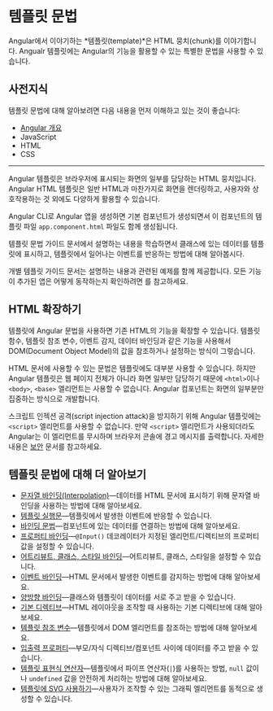 <!--
# Template syntax
-->
# 템플릿 문법

<!--
In Angular, a *template* is a chunk of HTML.
Use special syntax within a template to build on many of Angular's features.
-->
Angular에서 이야기하는 *템플릿(template)*은 HTML 뭉치(chunk)를 이야기합니다.
Angualr 템플릿에는 Angular의 기능을 활용할 수 있는 특별한 문법을 사용할 수 있습니다.


<!--
## Prerequisites
-->
## 사전지식

<!--
Before learning template syntax, you should be familiar with the following:

* [Angular concepts](guide/architecture)
* JavaScript
* HTML
* CSS
-->
템플릿 문법에 대해 알아보려면 다음 내용을 먼저 이해하고 있는 것이 좋습니다:

* [Angular 개요](guide/architecture)
* JavaScript
* HTML
* CSS


<!-- Do we still need the following section? It seems more relevant to those coming from AngularJS, which is now 7 versions ago. -->
<!-- You may be familiar with the component/template duality from your experience with model-view-controller (MVC) or model-view-viewmodel (MVVM).
In Angular, the component plays the part of the controller/viewmodel, and the template represents the view. -->

<hr />

<!--
Each Angular template in your application is a section of HTML to include as a part of the page that the browser displays.
An Angular HTML template renders a view, or user interface, in the browser, just like regular HTML, but with a lot more functionality.

When you generate an Angular application with the Angular CLI, the `app.component.html` file is the default template containing placeholder HTML.

The template syntax guides show you how to control the UX/UI by coordinating data between the class and the template.

<div class="is-helpful alert">

Most of the Template Syntax guides have dedicated working example applications that demonstrate the individual topic of each guide.
To see all of them working together in one application, see the comprehensive <live-example title="Template Syntax Live Code"></live-example>.

</div>
-->
Angular 템플릿은 브라우저에 표시되는 화면의 일부를 담당하는 HTML 뭉치입니다.
Angular HTML 템플릿은 일반 HTML과 마찬가지로 화면을 렌더링하고, 사용자와 상호작용하는 것 외에도 다양하게 활용할 수 있습니다.

Angular CLI로 Angular 앱을 생성하면 기본 컴포넌트가 생성되면서 이 컴포넌트의 템플릿 파일 `app.component.html` 파일도 함께 생성됩니다.

템플릿 문법 가이드 문서에서 설명하는 내용을 학습하면서 클래스에 있는 데이터를 템플릿에 표시하고, 템플릿에서 일어나는 이벤트를 반응하는 방법에 대해 알아봅시다.

<div class="is-helpful alert">

개별 템플릿 가이드 문서는 설명하는 내용과 관련된 예제를 함께 제공합니다.
모든 기능이 추가된 앱은 어떻게 동작하는지 확인하려면 <live-example title="Template Syntax Live Code"></live-example>를 참고하세요.

</div>


<!--
## Empower your HTML
-->
## HTML 확장하기

<!--
Extend the HTML vocabulary of your applications With special Angular syntax in your templates.
For example, Angular helps you get and set DOM (Document Object Model) values dynamically with features such as built-in template functions, variables, event listening, and data binding.

Almost all HTML syntax is valid template syntax.
However, because an Angular template is part of an overall webpage, and not the entire page, you don't need to include elements such as `<html>`, `<body>`, or `<base>`, and can focus exclusively on the part of the page you are developing.


<div class="alert is-important">

To eliminate the risk of script injection attacks, Angular does not support the `<script>` element in templates.
Angular ignores the `<script>` tag and outputs a warning to the browser console.
For more information, see the [Security](guide/security) page.

</div>
-->
템플릿에 Angular 문법을 사용하면 기존 HTML의 기능을 확장할 수 있습니다.
템플릿 함수, 템플릿 참조 변수, 이벤트 감지, 데이터 바인딩과 같은 기능을 사용해서 DOM(Document Object Model)의 값을 참조하거나 설정하는 방식이 그렇습니다.

HTML 문서에 사용할 수 있는 문법은 템플릿에도 대부분 사용할 수 있습니다.
하지만 Angular 템플릿은 웹 페이지 전체가 아니라 화면 일부만 담당하기 때문에 `<html>`이나 `<body>`, `<base>` 엘리먼트는 사용할 수 없습니다.
Angular 컴포넌트는 화면의 일부분만 집중하는 방식으로 개발합니다.

<div class="alert is-important">

스크립트 인젝션 공격(script injection attack)을 방지하기 위해 Angular 템플릿에는 `<script>` 엘리먼트를 사용할 수 없습니다.
만약 `<script>` 엘리먼트가 사용되더라도 Angular는 이 엘리먼트를 무시하며 브라우저 콘솔에 경고 메시지를 출력합니다.
자세한 내용은 [보안](guide/security) 문서를 참고하세요.

</div>


<!--
## More on template syntax
-->
## 템플릿 문법에 대해 더 알아보기

<!--
You might also be interested in the following:

* [Interpolation](guide/interpolation)&mdash;learn how to use interpolation and expressions in HTML.
* [Template statements](guide/template-statements)&mdash;respond to events in your templates.
* [Binding syntax](guide/binding-syntax)&mdash;use binding to coordinate values in your application.
* [Property binding](guide/property-binding)&mdash;set properties of target elements or directive `@Input()` decorators.
* [Attribute, class, and style bindings](guide/attribute-binding)&mdash;set the value of attributes, classes, and styles.
* [Event binding](guide/event-binding)&mdash;listen for events and your HTML.
* [Two-way binding](guide/two-way-binding)&mdash;share data between a class and its template.
* [Built-in directives](guide/built-in-directives)&mdash;listen to and modify the behavior and layout of HTML.
* [Template reference variables](guide/template-reference-variables)&mdash;use special variables to reference a DOM element within a template.
* [Inputs and Outputs](guide/inputs-outputs)&mdash;share data between the parent context and child directives or components
* [Template expression operators](guide/template-expression-operators)&mdash;learn about the pipe operator, `|`, and protect against `null` or `undefined` values in your HTML.
* [SVG in templates](guide/svg-in-templates)&mdash;dynamically generate interactive graphics.
-->
* [문자열 바인딩(Interpolation)](guide/interpolation)&mdash;데이터를 HTML 문서에 표시하기 위해 문자열 바인딩을 사용하는 방법에 대해 알아보세요.
* [템플릿 실행문](guide/template-statements)&mdash;템플릿에서 발생한 이벤트에 반응할 수 있습니다.
* [바인딩 문법](guide/binding-syntax)&mdash;컴포넌트에 있는 데이터를 연결하는 방법에 대해 알아보세요.
* [프로퍼티 바인딩](guide/property-binding)&mdash;`@Input()` 데코레이터가 지정된 엘리먼트/디렉티브의 프로퍼티 값을 설정할 수 있습니다.
* [어트리뷰트, 클래스, 스타일 바인딩](guide/attribute-binding)&mdash;어트리뷰트, 클래스, 스타일을 설정할 수 있습니다.
* [이벤트 바인딩](guide/event-binding)&mdash;HTML 문서에서 발생한 이벤트를 감지하는 방법에 대해 알아보세요.
* [양방향 바인딩](guide/two-way-binding)&mdash;클래스와 템플릿이 데이터를 서로 주고 받을 수 있습니다.
* [기본 디렉티브](guide/built-in-directives)&mdash;HTML 레이아웃을 조작할 때 사용하는 기본 디렉티브에 대해 알아보세요.
* [템플릿 참조 변수](guide/template-reference-variables)&mdash;템플릿에서 DOM 엘리먼트를 참조하는 방법에 대해 알아보세요.
* [입출력 프로퍼티](guide/inputs-outputs)&mdash;부모/자식 디렉티브/컴포넌트 사이에 데이터를 주고 받을 수 있습니다.
* [템플릿 표현식 연산자](guide/template-expression-operators)&mdash;템플릿에서 파이프 연산자(`|`)를 사용하는 방법, `null` 값이나 `undefined` 값을 안전하게 처리하는 방법에 대해 알아보세요.
* [템플릿에 SVG 사용하기](guide/svg-in-templates)&mdash;사용자가 조작할 수 있는 그래픽 엘리먼트를 동적으로 생성할 수 있습니다.